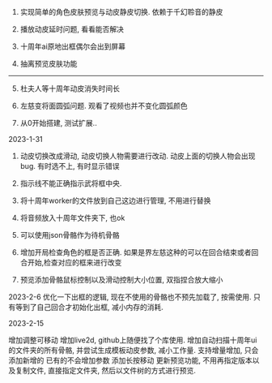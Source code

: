 1. 实现简单的角色皮肤预览与动皮静皮切换. 依赖于千幻聆音的静皮

2. 播放动皮延时问题, 看看能否解决

3. 十周年ai原地出框偶尔会出到屏幕

4. 抽离预览皮肤功能


-----
5. 杜夫人等十周年动皮消失时间长

6. 左慈变将面圆弧问题. 观看了视频也并不变化圆弧颜色

7. 从0开始搭建, 测试扩展..

2023-1-31

1. 动皮切换改成滑动, 动皮切换人物需要进行改动. 动皮上面的切换人物会出现bug. 有时选不上, 有时显示错误

2. 指示线不能正确指示武将框中央. 

3. 将十周年worker的文件放到自己这边进行管理, 不用进行替换

4. 将音频放入十周年文件夹下, 也ok

5. 可以使用json骨骼作为待机骨骼

6. 增加开局检查角色的框是否正确. 如果是界左慈这种的可以在回合结束或者回合开始,检查对应的框来进行改变

7. 预览添加骨骼鼠标控制以及滑动控制大小位置, 双指捏合放大缩小

2023-2-6
优化一下出框的逻辑, 现在不使用的骨骼也不预先加载了, 按需使用. 只有等到了自己回合才初始化出框, 减小内存的消耗.


2023-2-15

增加调整可移动
增加live2d, github上随便找了个库使用.
增加自动扫描十周年ui的文件夹的所有骨骼, 并尝试生成模板动皮参数, 减小工作量. 支持增量增加, 只会添加新增的
已有的不会增加参数
添加长按移动
更新预览功能, 不用再指定版本以及复制文件, 直接指定文件夹, 然后以文件树的方式进行预览.
